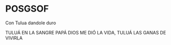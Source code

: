 # POSGSOF
Con Tulua dandole duro

TULUÁ EN LA SANGRE PAPÁ
DIOS ME DIÓ LA VIDA, TULUÁ LAS GANAS DE VIVIRLA

